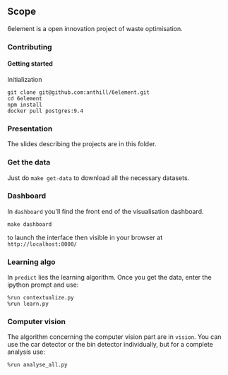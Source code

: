 ## Scope

6element is a open innovation project of waste optimisation.


### Contributing

#### Getting started

Initialization

````
git clone git@github.com:anthill/6element.git
cd 6element
npm install
docker pull postgres:9.4
````







### Presentation 

The slides describing the projects are in this folder.

### Get the data

Just do `make get-data` to download all the necessary datasets.

### Dashboard

In `dashboard` you'll find the front end of the visualisation dashboard.

```
make dashboard
```

to launch the interface then visible in your browser at `http://localhost:8000/`

### Learning algo

In `predict` lies the learning algorithm. Once you get the data, enter the ipython prompt and use:

```
%run contextualize.py
%run learn.py
```

### Computer vision

The algorithm concerning the computer vision part are in `vision`.
You can use the car detector or the bin detector individually, but for a complete analysis use:

```
%run analyse_all.py
```




